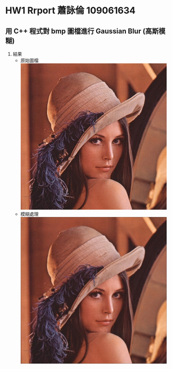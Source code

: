 # HW1 Rrport 蕭詠倫 109061634

## 用 C++ 程式對 bmp 圖檔進行 Gaussian Blur (高斯模糊)

1. 結果 
    +   原始圖檔 ![image](https://github.com/lplp9312/Implement-of-Many-Core-System/blob/master/hw1/gau_cpp/lena.bmp)
    +   模糊處理 ![image](https://github.com/lplp9312/Implement-of-Many-Core-System/blob/master/hw1/gau_cpp/lena_gau_blur.bmp)